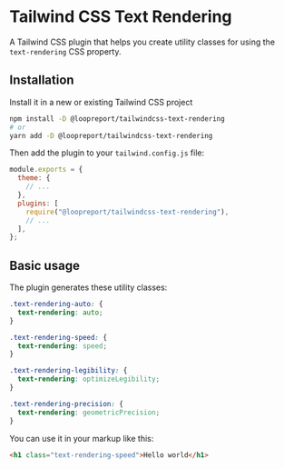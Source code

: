 # Tailwind CSS Text Rendering

A Tailwind CSS plugin that helps you create utility classes for using the `text-rendering` CSS property.

## Installation

Install it in a new or existing Tailwind CSS project

```bash
npm install -D @loopreport/tailwindcss-text-rendering
# or
yarn add -D @loopreport/tailwindcss-text-rendering
```

Then add the plugin to your `tailwind.config.js` file:

```javascript
module.exports = {
  theme: {
    // ...
  },
  plugins: [
    require("@loopreport/tailwindcss-text-rendering"),
    // ...
  ],
};
```

## Basic usage

The plugin generates these utility classes:

```css
.text-rendering-auto: {
  text-rendering: auto;
}

.text-rendering-speed: {
  text-rendering: speed;
}

.text-rendering-legibility: {
  text-rendering: optimizeLegibility;
}

.text-rendering-precision: {
  text-rendering: geometricPrecision;
}
```

You can use it in your markup like this:

```html
<h1 class="text-rendering-speed">Hello world</h1>
```
